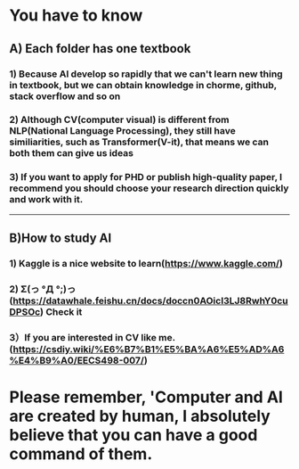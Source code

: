 # You have to know
## A) Each folder has one textbook
### 1) Because AI develop so rapidly that we can't learn new thing in textbook, but we can obtain knowledge in chorme, github, stack overflow and so on
### 2) Although CV(computer visual) is different from NLP(National Language Processing), they still have similiarities, such as Transformer(V-it), that means we can both them can give us ideas
### 3) If you want to apply for PHD or publish high-quality paper, I recommend you should choose your research direction quickly and work with it.
---------------------------------------------------------------------------------------------------------------------------------------------
## B)How to study AI
### 1) Kaggle is a nice website to learn(https://www.kaggle.com/) 
### 2) Σ(っ °Д °;)っ (https://datawhale.feishu.cn/docs/doccn0AOicI3LJ8RwhY0cuDPSOc) Check it
### 3）If you are interested in CV like me. (https://csdiy.wiki/%E6%B7%B1%E5%BA%A6%E5%AD%A6%E4%B9%A0/EECS498-007/)

# Please remember, 'Computer and AI are created by human, I absolutely believe that you can have a good command of them.
